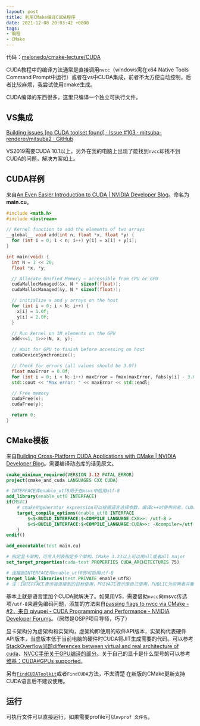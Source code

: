 ```yaml
---
layout: post
title: 利用CMake编译CUDA程序
date: 2021-12-08 20:03:42 +0800
tags: 
- 编程
- CMake
---
```


代码：[melonedo/cmake-lecture/CUDA](https://github.com/melonedo/cmake-lecture/tree/main/cuda)

CUDA教程中的编译方法通常是直接调用`nvcc`（windows需在x64 Native Tools Command Prompt中运行）或者在vs中CUDA集成，前者不太方便自动控制，后者比较麻烦，我尝试使用cmake生成。

CUDA编译的东西很多，这里只编译一个独立可执行文件。

## VS集成

[Building issues [no CUDA toolset found] · Issue #103 · mitsuba-renderer/mitsuba2 · GitHub](https://github.com/mitsuba-renderer/mitsuba2/issues/103#issuecomment-618378963)

VS2019需要CUDA 10.1以上，另外在我的电脑上出现了能找到`nvcc`却找不到CUDA的问题，解决方案如上。

## CUDA样例

来自[An Even Easier Introduction to CUDA \| NVIDIA Developer Blog](https://developer.nvidia.com/blog/even-easier-introduction-cuda/)。命名为**main.cu**。

```c++
#include <math.h>
#include <iostream>

// Kernel function to add the elements of two arrays
__global__ void add(int n, float *x, float *y) {
  for (int i = 0; i < n; i++) y[i] = x[i] + y[i];
}

int main(void) {
  int N = 1 << 20;
  float *x, *y;

  // Allocate Unified Memory – accessible from CPU or GPU
  cudaMallocManaged(&x, N * sizeof(float));
  cudaMallocManaged(&y, N * sizeof(float));

  // initialize x and y arrays on the host
  for (int i = 0; i < N; i++) {
    x[i] = 1.0f;
    y[i] = 2.0f;
  }

  // Run kernel on 1M elements on the GPU
  add<<<1, 1>>>(N, x, y);

  // Wait for GPU to finish before accessing on host
  cudaDeviceSynchronize();

  // Check for errors (all values should be 3.0f)
  float maxError = 0.0f;
  for (int i = 0; i < N; i++) maxError = fmax(maxError, fabs(y[i] - 3.0f));
  std::cout << "Max error: " << maxError << std::endl;

  // Free memory
  cudaFree(x);
  cudaFree(y);

  return 0;
}
```

## CMake模板

来自[Building Cross-Platform CUDA Applications with CMake \| NVIDIA Developer Blog](https://developer.nvidia.com/blog/building-cuda-applications-cmake/)。需要编译动态库的话见原文。

```cmake
cmake_minimum_required(VERSION 3.12 FATAL_ERROR)
project(cmake_and_cuda LANGUAGES CXX CUDA)

# INTERFACE库enable_utf8用于在msvc中启用utf-8
add_library(enable_utf8 INTERFACE)
if(MSVC)
    # cmake的generator expression可以根据语言选择参数，编译c++时使用前者，CUDA使用后者
    target_compile_options(enable_utf8 INTERFACE
        $<$<BUILD_INTERFACE:$<COMPILE_LANGUAGE:CXX>>: /utf-8 >
        $<$<BUILD_INTERFACE:$<COMPILE_LANGUAGE:CUDA>>: -Xcompiler=/utf-8 >
    )
endif()

add_executable(test main.cu)

# 指定显卡架构，可传入列表指定多个架构。CMake 3.23以上可以用all或者all_major
set_target_properties(cuda-test PROPERTIES CUDA_ARCHITECTURES 75)

# 连接到INTERFACE库enable_utf8即可启用utf-8
target_link_libraries(test PRIVATE enable_utf8)
# 注：INTERFACE表示被连接到的目标使用，PRIVATE表示库自己使用，PUBLIC为前两者并集，即自己和被连接到的项目都可以。
```

基本上就是语言里加个CUDA就解决了。如果用VS，需要借助`nvcc`向msvc传选项`/utf-8`来避免编码问题，添加的方法来自[passing flags to nvcc via CMake - #2，来自 qiyupei - CUDA Programming and Performance - NVIDIA Developer Forums](https://forums.developer.nvidia.com/t/passing-flags-to-nvcc-via-cmake/75768/2)。（居然是OSPP项目导师，巧了）

显卡架构分为虚架构和实架构，虚架构即使用的软件API版本，实架构代表硬件API版本，当虚版本低于当前电脑的硬件时CUDA将JIT生成需要的代码。可以参考[StackOverflow问题differences between virtual and real architecture of cuda](https://stackoverflow.com/questions/14779523/differences-between-virtual-and-real-architecture-of-cuda)、[NVCC手册关于GPU编译的部分](https://docs.nvidia.com/cuda/cuda-compiler-driver-nvcc/index.html#gpu-compilation)。关于自己的显卡是什么型号的可以参考[维基：CUDA#GPUs supported](https://en.wikipedia.org/wiki/CUDA#GPUs_supported)。

另有[`FindCUDAToolkit`](https://cmake.org/cmake/help/latest/module/FindCUDAToolkit.html#findcudatoolkit)或者`FindCUDA`方法，~~不太清楚~~ 在新版的CMake更新支持CUDA语言后不建议使用。

## 运行

可执行文件可以直接运行，如果需要profile可以`nvprof 文件名`。
